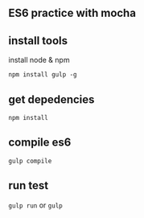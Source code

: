 ES6 practice with mocha
----------------------

## install tools
install node & npm

`npm install gulp -g`

## get depedencies
`npm install`

## compile es6
`gulp compile`

## run test
`gulp run` or `gulp`
